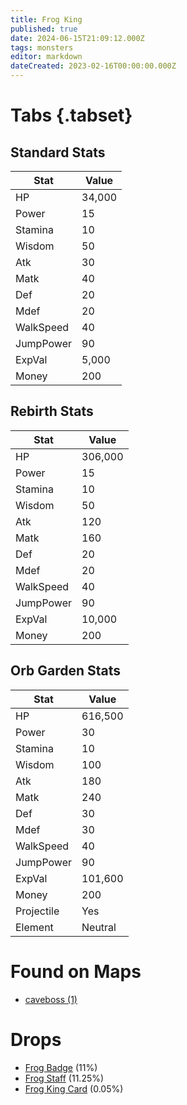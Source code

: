 ```yaml
---
title: Frog King
published: true
date: 2024-06-15T21:09:12.000Z
tags: monsters
editor: markdown
dateCreated: 2023-02-16T00:00:00.000Z
---
```


# Tabs {.tabset}

## Standard Stats

|Stat|Value|
|-|-|
|HP|34,000|
|Power|15|
|Stamina|10|
|Wisdom|50|
|Atk|30|
|Matk|40|
|Def|20|
|Mdef|20|
|WalkSpeed|40|
|JumpPower|90|
|ExpVal|5,000|
|Money|200|
## Rebirth Stats

|Stat|Value|
|-|-|
|HP|306,000|
|Power|15|
|Stamina|10|
|Wisdom|50|
|Atk|120|
|Matk|160|
|Def|20|
|Mdef|20|
|WalkSpeed|40|
|JumpPower|90|
|ExpVal|10,000|
|Money|200|
## Orb Garden Stats

|Stat|Value|
|-|-|
|HP|616,500|
|Power|30|
|Stamina|10|
|Wisdom|100|
|Atk|180|
|Matk|240|
|Def|30|
|Mdef|30|
|WalkSpeed|40|
|JumpPower|90|
|ExpVal|101,600|
|Money|200|
|Projectile|Yes|
|Element|Neutral|

# Found on Maps
 * [caveboss (1)](/maps/caveboss)

# Drops
 * [Frog Badge](/items/frog-badge) (11%)
 * [Frog Staff](/items/frog-staff) (11.25%)
 * [Frog King Card](/items/frog-king-card) (0.05%)
